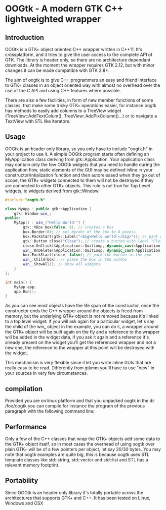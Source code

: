 # OOGtk - A modern GTK C++ lightweighted wrapper

## Introduction
OOGtk is a GTK+ object oriented C++ wrapper written in C++11. It's crossplatform, and it tries to give the user access to the complete API of GTK. The library is header only, so there are no architecture dependant downloads. At the moment the wrapper requires GTK 2.12, but with minor changes it can be made compatible with GTK 2.8+.

The aim of oogtk is to give C++ programmers an easy and friend interface to GTK+ classes in an object oriented way with almost no overhead over the use of the C API and using C++ features where possible.

There are also a few facilities, in form of new member functions of some classes, that make some tricky GTK+ operations easier, for instance oogtk has methods to easily add columns to a TreeView widget (TreeView::AddTextColum(), TreeView::AddPixColumn()...) or to navigate a TextView with STL like iterators.

## Usage
OOGtk is an header only library, so you only have to include "oogtk.h" in your project to use it. A simple OOGtk program starts often defining an MyApplication class deriving from gtk::Application. Your application class may contain only the few OOGtk widgets that you need to handle during the application flow, static elements of the GUI may be defined inline in your constructor/intialization function and then autoreleased when they go out of scope, the GTK+ widgets connected to them will not be destroyed if they are connected to other GTK+ objects. This rule is not true for Top Level widgets, ie widgets derived from gtk::Window

```c++
#include "oogtk.h"

class MyApp : public gtk::Application {
    gtk::Window win_;
public:
    MyApp() : win_("Hello World!") {
        gtk::VBox box(false, 8); // creates a box
        box.Border(8); // set border of the box to 8 pixels
        box.PackStart(gtk::Label("<big>Hello world!</big>")); // pack at the start of the box a label
        gtk::Button close("Close"); // create a button with label "Close"
        close.OnClick(&Application::QuitLoop, dynamic_cast<Application *>(this)); // quit main loop if the button is clicked
        win_.OnDelete(&Application::QuitLoop, dynamic_cast<Application *>(this)); // quit main loop if the window is closed
        box.PackStart(close, false); // pack the button in the box
        win_.Child(box); // place the box in the window
        win_.ShowAll(); // show all widgets
    }
};

int main() {
    MyApp app;
    app.Run();
}
```

As you can see most objects have the life span of the constructor, once the constructor ends the C++ wrapper around the objects is freed from memory, but the underlying GTK+ object is not removed because it's linked to a top level widget.
If you will ask again for a particular widget, let's say the child of the win_ object in the example, you can do it, a wrapper around the GTK+ object will be built again on the fly and a reference to the wrapper will be added in the widget data, if you ask it again and a reference it's already present on the widget you'll get the referenced wrapper and not a new one, the reference to the wrapper at this point will be destroyed with the widget.

This mechanism is very flexible since it let you write inline GUIs that are really easy to be read. Differently from gtkmm you'll have to use "new" in your sources in very few circumstances.

## compilation
Provided you are on linux platform and that you unpacked oogtk in the dir /foo/oogtk you can compile for instance the program of the previous paragraph with the following command line:

## Performance
Only a few of the C++ classes that wrap the GTK+ objects add some data to the GTK+ object itself, so in most cases the overhead of using oogtk over plain GTK+ will be of a few pointers per object, let say 20/30 bytes. You may note that oogtk examples are quite big, this is because oogtk uses STL template classes like std::string, std::vector and std::list and STL has a relevant memory footprint.

## Portability
Since OOGtk is an header only library it's totally portable across the architectures that supports GTK+ and C++. It has been tested on Linux, Windows and OSX
